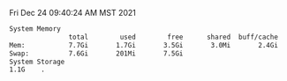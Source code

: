 Fri Dec 24 09:40:24 AM MST 2021
```bash
System Memory
               total        used        free      shared  buff/cache   available
Mem:           7.7Gi       1.7Gi       3.5Gi       3.0Mi       2.4Gi       5.5Gi
Swap:          7.6Gi       201Mi       7.5Gi
System Storage
1.1G	.
```
```bash
